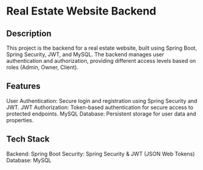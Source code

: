 # Real Estate Website Backend

## Description
This project is the backend for a real estate website, built using Spring Boot, Spring Security, JWT, and MySQL. The backend manages user authentication and authorization, providing different access levels based on roles (Admin, Owner, Client).

## Features
User Authentication: Secure login and registration using Spring Security and JWT.
JWT Authorization: Token-based authentication for secure access to protected endpoints.
MySQL Database: Persistent storage for user data and properties.

## Tech Stack
Backend: Spring Boot
Security: Spring Security & JWT (JSON Web Tokens)
Database: MySQL
